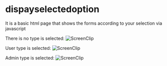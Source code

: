 # dispayselectedoption
It is a basic html page that shows the forms according to your selection via javascript

There is no type is selected:
![ScreenClip](https://user-images.githubusercontent.com/70219430/189872659-d3ca5725-9ddf-4fa3-a7f7-67096b39ae71.png)

User type is selected:
![ScreenClip](https://user-images.githubusercontent.com/70219430/189872830-6bbbfde4-5f8b-4487-a024-b2407553fe76.png)

Admin type is selected:
![ScreenClip](https://user-images.githubusercontent.com/70219430/189872975-bf8a19a8-47c8-4bfb-b9da-3f1431be54e6.png)

